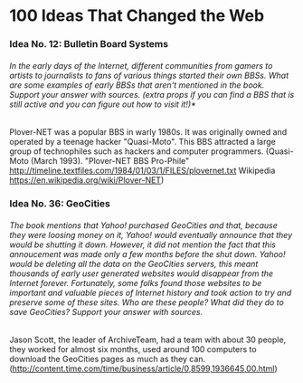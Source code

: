 # 100 Ideas That Changed the Web

### Idea No. 12: Bulletin Board Systems

###### In the early days of the Internet, different communities from gamers to artists to journalists to fans of various things started their own BBSs. What are some examples of early BBSs that aren't mentioned in the book. Support your answer with sources. (extra props if you can find a BBS that is still active and you can figure out how to visit it!)*

Plover-NET was a popular BBS in warly 1980s. It was originally owned and operated by a teenage hacker "Quasi-Moto". This BBS attracted a large group of technophiles such as hackers and computer programmers. (Quasi-Moto (March 1993). "Plover-NET BBS Pro-Phile" http://timeline.textfiles.com/1984/01/03/1/FILES/plovernet.txt Wikipedia https://en.wikipedia.org/wiki/Plover-NET)


### Idea No. 36: GeoCities

###### The book mentions that Yahoo! purchased GeoCities and that, because they were loosing money on it, Yahoo! would eventually announce that they would be shutting it down. However, it did not mention the fact that this annoucement was made only a few months before the shut down. Yahoo! would be deleting all the data on the GeoCities servers, this meant thousands of early user generated websites would disappear from the Internet forever. Fortunately, some folks found those websites to be important and valuable pieces of Internet history and took action to try and preserve some of these sites. Who are these people? What did they do to save GeoCities? Support your answer with sources.

Jason Scott, the leader of ArchiveTeam, had a team with about 30 people, they worked for almost six months, used around 100 computers to download the GeoCities pages as much as they can. (http://content.time.com/time/business/article/0,8599,1936645,00.html)
